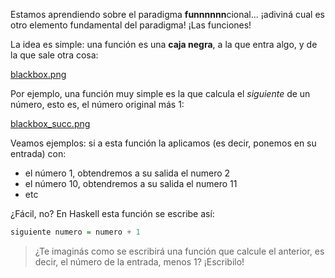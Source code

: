 Estamos aprendiendo sobre el paradigma **funnnnnn**cional... ¡adiviná cual es otro elemento fundamental del paradigma! ¡Las funciones!

La idea es simple: una función es una **caja negra**, a la que entra algo, y de la que sale otra cosa:

[blackbox.png](https://raw.githubusercontent.com/pdep-utn/mumuki-funcional-guia-0/images/blackbox.png)

Por ejemplo, una función muy simple es la que calcula el _siguiente_ de un número, esto es, el número original más 1:

[blackbox_succ.png](https://raw.githubusercontent.com/pdep-utn/mumuki-funcional-guia-0/images/blackbox_succ.png)

Veamos ejemplos: si a esta función la aplicamos (es decir, ponemos en su entrada) con:

* el número 1, obtendremos a su salida el numero 2
* el número 10, obtendremos a su salida el numero 11
* etc

¿Fácil, no? En Haskell esta función se escribe así:

```haskell
siguiente numero = numero + 1
```

> ¿Te imaginás como se escribirá una función que calcule el anterior, es decir, el número de la entrada, menos 1? ¡Escribilo!
